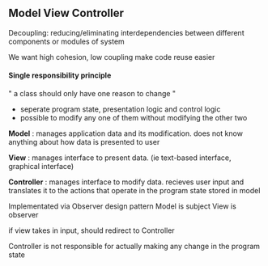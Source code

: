 ## Model View Controller 

Decoupling: reducing/eliminating interdependencies between different components or modules of system 

We want high cohesion, low coupling
make code reuse easier 

#### Single responsibility principle 
" a class should only have one reason to change "

- seperate program state, presentation logic and control logic 
- possible to modify any one of them without modifying the other two

**Model** : manages application data and its modification. does not know anything about how data is presented to user

**View** : manages interface to present data. (ie text-based interface, graphical interface)

**Controller** : manages interface to modify data. recieves user input and translates it to the actions that operate in the program state stored in model

Implementated via Observer design pattern
Model is subject
View is observer 

if view takes in input, should redirect to Controller

Controller is not responsible for actually making any change in the program state
